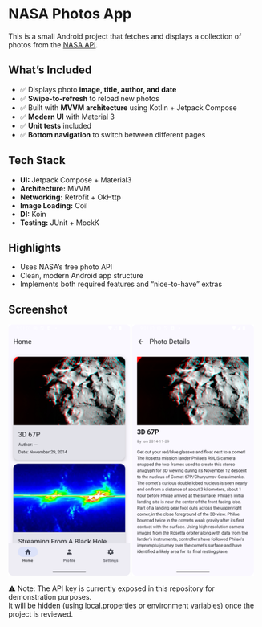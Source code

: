 # NASA Photos App

This is a small Android project that fetches and displays a collection of photos from the [NASA API](https://api.nasa.gov/).

## What’s Included
- ✅ Displays photo **image, title, author, and date**
- ✅ **Swipe-to-refresh** to reload new photos
- ✅ Built with **MVVM architecture** using Kotlin + Jetpack Compose
- ✅ **Modern UI** with Material 3
- ✅ **Unit tests** included
- ✅ **Bottom navigation** to switch between different pages

## Tech Stack
- **UI:** Jetpack Compose + Material3
- **Architecture:** MVVM
- **Networking:** Retrofit + OkHttp
- **Image Loading:** Coil
- **DI:** Koin
- **Testing:** JUnit + MockK

## Highlights
- Uses NASA’s free photo API
- Clean, modern Android app structure
- Implements both required features and “nice-to-have” extras

## Screenshot
<img src="images/Home.png" alt="Home" height="500"/>
<img src="images/Details.png" alt="Details" height="500"/>

⚠️ Note: The API key is currently exposed in this repository for demonstration purposes.  
It will be hidden (using local.properties or environment variables) once the project is reviewed.
